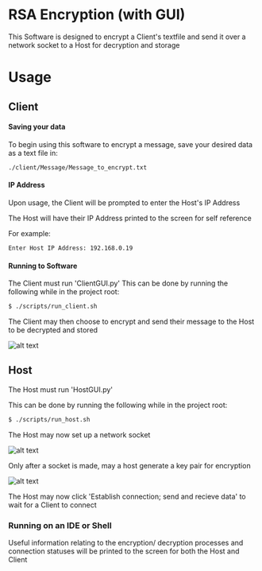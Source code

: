 # RSA Encryption (with GUI)
This Software is designed to encrypt a Client's textfile and send it over a network socket to a Host for decryption and storage

# Usage
## Client
#### Saving your data
To begin using this software to encrypt a message, save your desired data as a text file in:
```
./client/Message/Message_to_encrypt.txt
```
#### IP Address
Upon usage, the Client will be prompted to enter the Host's IP Address

The Host will have their IP Address printed to the screen for self reference

For example:
```
Enter Host IP Address: 192.168.0.19
```
#### Running to Software
The Client must run 'ClientGUI.py'
This can be done by running the following while in the project root:
``` bash
$ ./scripts/run_client.sh
```
The Client may then choose to encrypt and send their message to the Host to be decrypted and stored

![alt text][client]



## Host
The Host must run 'HostGUI.py'

This can be done by running the following while in the project root:
``` bash
$ ./scripts/run_host.sh
```

The Host may now set up a network socket

![alt text][socket]

Only after a socket is made, may a host generate a key pair for encryption

![alt text][key_gen]

The Host may now click 'Establish connection; send and recieve data' to wait for a Client to connect


### Running on an IDE or Shell
Useful information relating to the encryption/ decryption processes and connection statuses will be printed to the screen for both the Host and Client


[socket]: https://github.com/DylanTinianov/Images/blob/master/RSA_Encryption/socket.png
[key_gen]: https://github.com/DylanTinianov/Images/blob/master/RSA_Encryption/key_gen.png
[client]: https://github.com/DylanTinianov/Images/blob/master/RSA_Encryption/client.png

